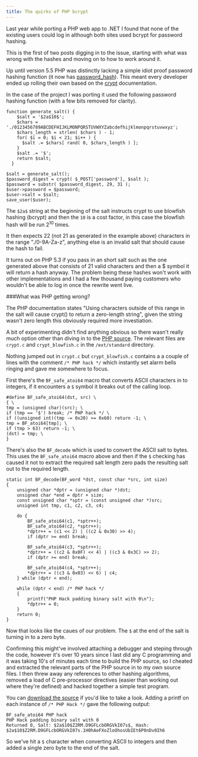 ```yaml
---
title: The quirks of PHP bcrypt
---
```


Last year while porting a PHP web app to .NET I found that none of the existing users could log in although both sites used bcrypt for password hashing.

This is the first of two posts digging in to the issue, starting with what was wrong with the hashes and moving on to how to work around it.


Up until version 5.5 PHP was distinctly lacking a simple idiot proof password hashing function (it now has [password_hash](http://php.net/manual/en/function.password-hash.php)). This meant every developer ended up rolling their own based on the [crypt](http://php.net/crypt) documentation. 

In the case of the project I was porting it used the following password hashing function (with a few bits removed for clarity).

``` language-php
function generate_salt() {
    $salt = '$2a$10$';
    $chars = './0123456789ABCDEFHIJKLMONPQRSTUVWXYZabcdefhijklmonpqrstuvwxyz';
    $chars_length = strlen( $chars ) - 1;
    for( $i = 0; $i < 21; $i++ ) {
      $salt .= $chars[ rand( 0, $chars_length ) ];
    }
    $salt .= '$';
    return $salt;
  }

$salt = generate_salt();
$password_digest = crypt( $_POST['password'], $salt );
$password = substr( $password_digest, 29, 31 ); 
$user->password = $password;
$user->salt = $salt;
save_user($user);
```

The `$2a$` string at the beginning of the salt instructs crypt to use blowfish hashing (bcrypt) and then the `10` is a cost factor, in this case the blowfish hash will be run 2<sup>10</sup> times.

It then expects 22 (not 21 as generated in the example above) characters in the range "./0-9A-Za-z", anything else is an invalid salt that should cause the hash to fail.

It turns out on PHP 5.3 if you pass in an short salt such as the one generated above that consists of 21 valid characters and then a $ symbol it will return a hash anyway. The problem being these hashes won't work with other implementations and I had a few thousand paying customers who wouldn't be able to log in once the rewrite went live.

###What was PHP getting wrong?

The PHP documentation states "Using characters outside of this range in the salt will cause crypt() to return a zero-length string", given the string wasn't zero length this obviously required more investiation.

A bit of experimenting didn't find anything obvious so there wasn't really much option other than diving in to the [PHP source](https://github.com/php/php-src). The relevant files are `crypt.c` and `crypt_blowfish.c` in the `/ext/standard` directory.

Nothing jumped out in `crypt.c` but `crypt_blowfish.c` contains a a couple of lines with the comment `/* PHP hack */` which instantly set alarm bells ringing and gave me somewhere to focus. 

First there's the `BF_safe_atoi64` macro that converts ASCII characters in to integers, if it encounters a `$` symbol it breaks out of the calling loop.

``` language-c
#define BF_safe_atoi64(dst, src) \
{ \
tmp = (unsigned char)(src); \
if (tmp == '$') break; /* PHP hack */ \
if ((unsigned int)(tmp -= 0x20) >= 0x60) return -1; \
tmp = BF_atoi64[tmp]; \
if (tmp > 63) return -1; \
(dst) = tmp; \
}
```

There's also the `BF_decode` which is used to convert the ASCII salt to bytes. This uses the `BF_safe_atoi64` macro above and then if the `$` checking has caused it not to extract the required salt length zero pads the resulting salt out to the required length.

``` language-c
static int BF_decode(BF_word *dst, const char *src, int size)
{
    unsigned char *dptr = (unsigned char *)dst;
    unsigned char *end = dptr + size;
    const unsigned char *sptr = (const unsigned char *)src;
    unsigned int tmp, c1, c2, c3, c4;

    do {
        BF_safe_atoi64(c1, *sptr++);
        BF_safe_atoi64(c2, *sptr++);
        *dptr++ = (c1 << 2) | ((c2 & 0x30) >> 4);
        if (dptr >= end) break;

        BF_safe_atoi64(c3, *sptr++);
        *dptr++ = ((c2 & 0x0F) << 4) | ((c3 & 0x3C) >> 2);
        if (dptr >= end) break;

        BF_safe_atoi64(c4, *sptr++);
        *dptr++ = ((c3 & 0x03) << 6) | c4;
    } while (dptr < end);

    while (dptr < end) /* PHP hack */
    {
        printf("PHP Hack padding binary salt with 0\n");
        *dptr++ = 0;
    }
    return 0;
}
```
Now that looks like the caues of our problem. The `$` at the end of the salt is turning in to a zero byte.

Confirming this might've involved attaching a debugger and steping through the code, however it's over 10 years since I last did any C programming and it was taking 10's of minutes each time to build the PHP source, so I cheated and extracted the relevant parts of the PHP source in to my own source files. I then threw away any references to other hashing algorithms, removed a load of C pre-processor directives (easier than working out where they're defined) and hacked together a simple test program.

You can [download the source](https://gist.github.com/martinsteel/ca4fbae9ef840ac8ab9b) if you'd like to take a look. Adding a printf on each instance of `/* PHP Hack */` gave the following output:

```
BF_safe_atoi64 PHP hack
PHP Hack padding binary salt with 0
Returned 0, Salt: $2a$10$Z2RM.D9GFLcbORGVkI07s$, Hash: $2a$10$Z2RM.D9GFLcbORGVkI07s.1H0hAeFXoZloOhosUbIEt6P0nDv0Ih6
```

So we've hit a `$` character when converting ASCII to integers and then added a single zero byte to the end of the salt.

